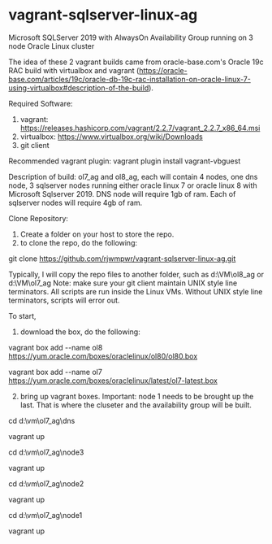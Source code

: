 # vagrant-sqlserver-linux-ag
Microsoft SQLServer 2019 with AlwaysOn Availability Group running on 3 node Oracle Linux cluster

The idea of these 2 vagrant builds came from oracle-base.com's Oracle 19c RAC build with virtualbox and vagrant
(https://oracle-base.com/articles/19c/oracle-db-19c-rac-installation-on-oracle-linux-7-using-virtualbox#description-of-the-build).

Required Software:
1. vagrant: https://releases.hashicorp.com/vagrant/2.2.7/vagrant_2.2.7_x86_64.msi
2. virtualbox: https://www.virtualbox.org/wiki/Downloads
3. git client

Recommended vagrant plugin:
vagrant plugin install vagrant-vbguest

Description of build:
ol7_ag and ol8_ag, each will contain 4 nodes, one dns node, 3 sqlserver nodes running either oracle linux 7 or oracle linux 8 with Microsoft Sqlserver 2019.  DNS node will require 1gb of ram.  Each of sqlserver nodes will require 4gb of ram.

Clone Repository:
1. Create a folder on your host to store the repo.
2. to clone the repo, do the following:

git clone https://github.com/rjwmpwr/vagrant-sqlserver-linux-ag.git

Typically, I will copy the repo files to another folder, such as d:\VM\ol8_ag or d:\VM\ol7_ag
Note: make sure your git client maintain UNIX style line terminators.  All scripts are run inside the Linux VMs.  Without UNIX style line terminators, scripts will error out.

To start,
1. download the box, do the following:

vagrant box add --name ol8 https://yum.oracle.com/boxes/oraclelinux/ol80/ol80.box

vagrant box add --name ol7 https://yum.oracle.com/boxes/oraclelinux/latest/ol7-latest.box

2. bring up vagrant boxes.  Important:  node 1 needs to be brought up the last.  That is where the cluseter and the availability group will be built.

cd d:\vm\ol7_ag\dns

vagrant up

cd d:\vm\ol7_ag\node3

vagrant up

cd d:\vm\ol7_ag\node2

vagrant up

cd d:\vm\ol7_ag\node1

vagrant up
